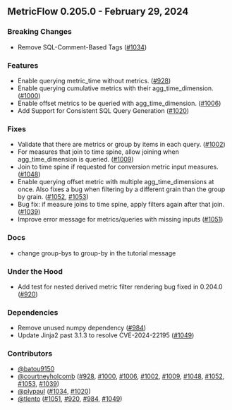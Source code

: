 ## MetricFlow 0.205.0 - February 29, 2024

### Breaking Changes

- Remove SQL-Comment-Based Tags ([#1034](https://github.com/dbt-labs/metricflow/issues/1034))

### Features

- Enable querying metric_time without metrics. ([#928](https://github.com/dbt-labs/metricflow/issues/928))
- Enable querying cumulative metrics with their agg_time_dimension. ([#1000](https://github.com/dbt-labs/metricflow/issues/1000))
- Enable offset metrics to be queried with agg_time_dimension. ([#1006](https://github.com/dbt-labs/metricflow/issues/1006))
- Add Support for Consistent SQL Query Generation ([#1020](https://github.com/dbt-labs/metricflow/issues/1020))

### Fixes

- Validate that there are metrics or group by items in each query. ([#1002](https://github.com/dbt-labs/metricflow/issues/1002))
- For measures that join to time spine, allow joining when agg_time_dimension is queried. ([#1009](https://github.com/dbt-labs/metricflow/issues/1009))
- Join to time spine if requested for conversion metric input measures. ([#1048](https://github.com/dbt-labs/metricflow/issues/1048))
- Enable querying offset metric with multiple agg_time_dimensions at once. Also fixes a bug when filtering by a different grain than the group by grain. ([#1052](https://github.com/dbt-labs/metricflow/issues/1052), [#1053](https://github.com/dbt-labs/metricflow/issues/1053))
- Bug fix: if measure joins to time spine, apply filters again after that join. ([#1039](https://github.com/dbt-labs/metricflow/issues/1039))
- Improve error message for metrics/queries with missing inputs ([#1051](https://github.com/dbt-labs/metricflow/issues/1051))

### Docs

- change group-bys to group-by in the tutorial message

### Under the Hood

- Add test for nested derived metric filter rendering bug fixed in 0.204.0 ([#920](https://github.com/dbt-labs/metricflow/issues/920))

### Dependencies

- Remove unused numpy dependency ([#984](https://github.com/dbt-labs/metricflow/issues/984))
- Update Jinja2 past 3.1.3 to resolve CVE-2024-22195 ([#1049](https://github.com/dbt-labs/metricflow/issues/1049))

### Contributors
- [@batou9150](https://github.com/batou9150)
- [@courtneyholcomb](https://github.com/courtneyholcomb) ([#928](https://github.com/dbt-labs/metricflow/issues/928), [#1000](https://github.com/dbt-labs/metricflow/issues/1000), [#1006](https://github.com/dbt-labs/metricflow/issues/1006), [#1002](https://github.com/dbt-labs/metricflow/issues/1002), [#1009](https://github.com/dbt-labs/metricflow/issues/1009), [#1048](https://github.com/dbt-labs/metricflow/issues/1048), [#1052](https://github.com/dbt-labs/metricflow/issues/1052), [#1053](https://github.com/dbt-labs/metricflow/issues/1053), [#1039](https://github.com/dbt-labs/metricflow/issues/1039))
- [@plypaul](https://github.com/plypaul) ([#1034](https://github.com/dbt-labs/metricflow/issues/1034), [#1020](https://github.com/dbt-labs/metricflow/issues/1020))
- [@tlento](https://github.com/tlento) ([#1051](https://github.com/dbt-labs/metricflow/issues/1051), [#920](https://github.com/dbt-labs/metricflow/issues/920), [#984](https://github.com/dbt-labs/metricflow/issues/984), [#1049](https://github.com/dbt-labs/metricflow/issues/1049))
